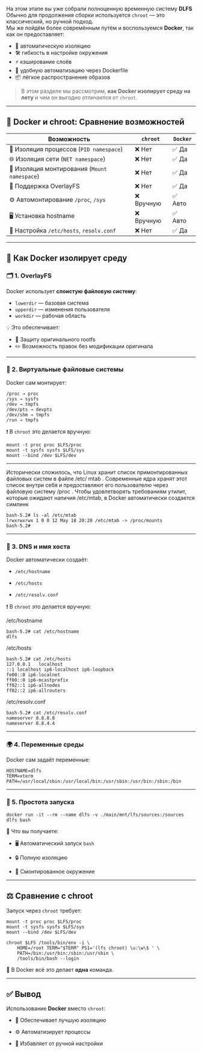  
На этом этапе вы уже собрали полноценную временную систему **DLFS** 
Обычно для продолжения сборки используется `chroot` — это классический, но ручной подход.  
Мы же пойдём более совремённым путём и воспользуемся **Docker**, так как он предоставляет:

- 🧩 автоматическую изоляцию
- 🛠️ гибкость в настройке окружения
- ⚡ кэширование слоёв
- 🤖 удобную автоматизацию через Dockerfile
- 📦 лёгкое распространение образов

> В этом разделе мы рассмотрим, **как Docker изолирует среду на лету** и чем он выгодно отличается от `chroot`.

---

## 🧱 Docker и chroot: Сравнение возможностей

| Возможность                                  | `chroot`  | `Docker` |
| -------------------------------------------- | --------- | -------- |
| 🔁 Изоляция процессов (`PID namespace`)      | ❌ Нет     | ✅ Да     |
| 🌐 Изоляция сети (`NET namespace`)           | ❌ Нет     | ✅ Да     |
| 📂 Изоляция монтирования (`Mount namespace`) | ❌ Нет     | ✅ Да     |
| 🧷 Поддержка OverlayFS                       | ❌ Нет     | ✅ Да     |
| ⚙️ Автомонтирование `/proc`, `/sys`          | ❌ Вручную | ✅ Авто   |
| 🖥️ Установка hostname                       | ❌ Вручную | ✅ Авто   |
| 📄 Настройка `/etc/hosts`, `resolv.conf`     | ❌ Нет     | ✅ Да     |

---

## 🧬 Как Docker изолирует среду

### 🗂️ 1. OverlayFS

Docker использует **слоистую файловую систему**:

- `lowerdir` — базовая система
- `upperdir` — изменения пользователя
- `workdir` — рабочая область

💡 Это обеспечивает:

- 🔐 Защиту оригинального rootfs
- ✏️ Возможность правок без модификации оригинала

---

### 📂 2. Виртуальные файловые системы

Docker сам монтирует:

```
/proc → proc  
/sys → sysfs  
/dev → tmpfs  
/dev/pts → devpts  
/dev/shm → tmpfs  
/run → tmpfs
```

❗ В `chroot` это делается вручную:

```
mount -t proc proc $LFS/proc
mount -t sysfs sysfs $LFS/sys
mount --bind /dev $LFS/dev
```


---

Исторически сложилось, что Linux хранит список примонтированных файловых систем в файле /etc/ mtab . Современные ядра хранят этот список внутри себя и предоставляют его пользователю через файловую систему /proc . Чтобы удовлетворять требованиям утилит, которые ожидают наличия /etc/mtab, в Docker автоматически создается симлинк

```
bash-5.2# ls -al /etc/mtab
lrwxrwxrwx 1 0 0 12 May 18 20:20 /etc/mtab -> /proc/mounts
bash-5.2# 
```



---

### 🧾 3. DNS и имя хоста

Docker автоматически создаёт:

- `/etc/hostname`
     
- `/etc/hosts`
    
- `/etc/resolv.conf`
    

❗ В `chroot` это делается вручную:

/etc/hostname 
```
bash-5.2# cat /etc/hostname 
dlfs
```

/etc/hosts
```
bash-5.2# cat /etc/hosts
127.0.0.1	localhost
::1	localhost ip6-localhost ip6-loopback
fe00::0	ip6-localnet
ff00::0	ip6-mcastprefix
ff02::1	ip6-allnodes
ff02::2	ip6-allrouters
```

/etc/resolv.conf 
```
bash-5.2# cat /etc/resolv.conf 
nameserver 8.8.8.8
nameserver 8.8.4.4
```

---

### 🌍 4. Переменные среды

Docker сам задаёт переменные:

```text
HOSTNAME=dlfs
TERM=xterm
PATH=/usr/local/sbin:/usr/local/bin:/usr/sbin:/usr/bin:/sbin:/bin
```

---

### 🔧 5. Простота запуска

```
docker run -it --rm --name dlfs -v ./main/mnt/lfs/sources:/sources dlfs bash
```

📌 Что вы получаете:

- 🖥️ Автоматический запуск `bash`
    
- 🔒 Полную изоляцию
    
- 🔄 Смонтированное окружение


---

## ⚖️ Сравнение с chroot

Запуск через `chroot` требует:

```
mount -t proc proc $LFS/proc
mount -t sysfs sysfs $LFS/sys
mount --bind /dev $LFS/dev

chroot $LFS /tools/bin/env -i \
    HOME=/root TERM="$TERM" PS1='(lfs chroot) \u:\w\$ ' \
    PATH=/bin:/usr/bin:/sbin:/usr/sbin \
    /tools/bin/bash --login
```

📌 В Docker всё это делает **одна** команда.

---

## ✅ Вывод

Использование **Docker** вместо `chroot`:

- 🔐 Обеспечивает лучшую изоляцию
    
- ⚙️ Автоматизирует процессы
    
- 🧹 Избавляет от ручной настройки

